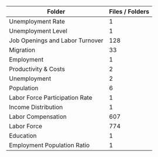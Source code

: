 | Folder                          |   Files / Folders |
|---------------------------------|-------------------|
| Unemployment Rate               |                 1 |
| Unemployment Level              |                 1 |
| Job Openings and Labor Turnover |               128 |
| Migration                       |                33 |
| Employment                      |                 1 |
| Productivity & Costs            |                 2 |
| Unemployment                    |                 2 |
| Population                      |                 6 |
| Labor Force Participation Rate  |                 1 |
| Income Distribution             |                 1 |
| Labor Compensation              |               607 |
| Labor Force                     |               774 |
| Education                       |                 1 |
| Employment Population Ratio     |                 1 |